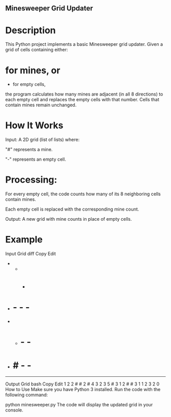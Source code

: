 ## Minesweeper Grid Updater
# Description
This Python project implements a basic Minesweeper grid updater. Given a grid of cells containing either:

# for mines, or

- for empty cells,

the program calculates how many mines are adjacent (in all 8 directions) to each empty cell and replaces the empty cells with that number. Cells that contain mines remain unchanged.

# How It Works
Input: A 2D grid (list of lists) where:

"#" represents a mine.

"-" represents an empty cell.

# Processing:

For every empty cell, the code counts how many of its 8 neighboring cells contain mines.

Each empty cell is replaced with the corresponding mine count.

Output: A new grid with mine counts in place of empty cells.

# Example
Input Grid
diff
Copy
Edit
- - - # #
- # - - -
- - # - -
- # # - -
- - - - -
Output Grid
bash
Copy
Edit
1 2 2 # #
2 # 4 3 2
3 5 # 3 1
2 # # 3 1
1 2 3 2 0
How to Use
Make sure you have Python 3 installed. Run the code with the following command:

python minesweeper.py
The code will display the updated grid in your console.
